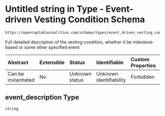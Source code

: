 # Untitled string in Type - Event-driven Vesting Condition Schema

```txt
https://opencaptablecoalition.com/schema/types/event_driven_vesting_condition#/properties/event_description
```

Full detailed description of the vesting condition, whether it be milestone-based or some other specified event

| Abstract            | Extensible | Status         | Identifiable            | Custom Properties | Additional Properties | Access Restrictions | Defined In                                                                                                                    |
| :------------------ | :--------- | :------------- | :---------------------- | :---------------- | :-------------------- | :------------------ | :---------------------------------------------------------------------------------------------------------------------------- |
| Can be instantiated | No         | Unknown status | Unknown identifiability | Forbidden         | Allowed               | none                | [EventDrivenVestingCondition.schema.json*](../../schema/types/EventDrivenVestingCondition.schema.json "open original schema") |

## event_description Type

`string`
